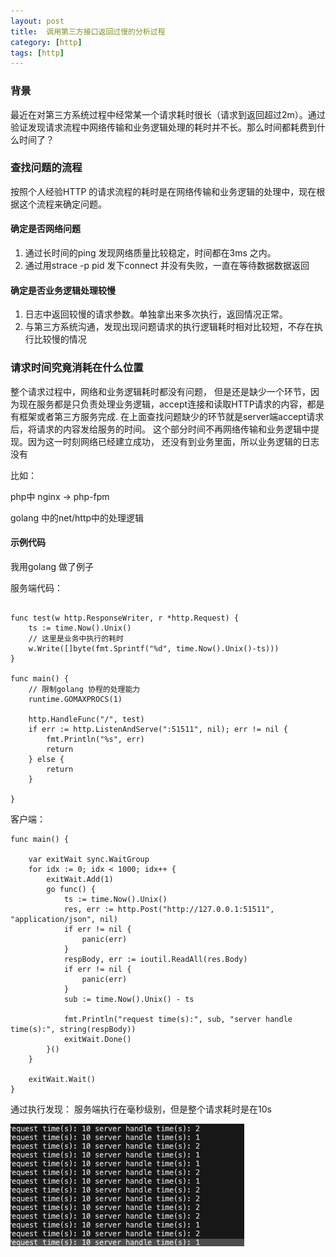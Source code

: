 ```yaml
---
layout: post
title:  调用第三方接口返回过慢的分析过程
category: [http]
tags: [http]
---
```



### 背景

最近在对第三方系统过程中经常某一个请求耗时很长（请求到返回超过2m）。通过验证发现请求流程中网络传输和业务逻辑处理的耗时并不长。那么时间都耗费到什么时间了？ 
 

### 查找问题的流程

按照个人经验HTTP 的请求流程的耗时是在网络传输和业务逻辑的处理中，现在根据这个流程来确定问题。

#### 确定是否网络问题

1. 通过长时间的ping 发现网络质量比较稳定，时间都在3ms 之内。
2. 通过用strace -p pid 发下connect 并没有失败，一直在等待数据数据返回


#### 确定是否业务逻辑处理较慢

1. 日志中返回较慢的请求参数。单独拿出来多次执行，返回情况正常。 
2. 与第三方系统沟通，发现出现问题请求的执行逻辑耗时相对比较短，不存在执行比较慢的情况

### 请求时间究竟消耗在什么位置

整个请求过程中，网络和业务逻辑耗时都没有问题， 但是还是缺少一个环节，因为现在服务都是只负责处理业务逻辑，accept连接和读取HTTP请求的内容，都是有框架或者第三方服务完成. 在上面查找问题缺少的环节就是server端accept请求后，将请求的内容发给服务的时间。 这个部分时间不再网络传输和业务逻辑中提现。因为这一时刻网络已经建立成功， 还没有到业务里面，所以业务逻辑的日志没有

比如：

php中 nginx -> php-fpm 

golang 中的net/http中的处理逻辑 

#### 示例代码

我用golang 做了例子


服务端代码：
``` golang 

func test(w http.ResponseWriter, r *http.Request) {
	ts := time.Now().Unix()
	// 这里是业务中执行的耗时
	w.Write([]byte(fmt.Sprintf("%d", time.Now().Unix()-ts)))
}

func main() {
	// 限制golang 协程的处理能力
	runtime.GOMAXPROCS(1)

	http.HandleFunc("/", test)
	if err := http.ListenAndServe(":51511", nil); err != nil {
		fmt.Println("%s", err)
		return
	} else {
		return
	}

}

```

客户端：
``` golang 
func main() {

	var exitWait sync.WaitGroup
	for idx := 0; idx < 1000; idx++ {
		exitWait.Add(1)
		go func() {
			ts := time.Now().Unix()
			res, err := http.Post("http://127.0.0.1:51511", "application/json", nil)
			if err != nil {
				panic(err)
			}
			respBody, err := ioutil.ReadAll(res.Body)
			if err != nil {
				panic(err)
			}
			sub := time.Now().Unix() - ts

			fmt.Println("request time(s):", sub, "server handle time(s):", string(respBody))
			exitWait.Done()
		}()
	}

	exitWait.Wait()
}
```


通过执行发现：
服务端执行在毫秒级别，但是整个请求耗时是在10s

![内存组织图](/img/http_request_slow_20200807.png)


